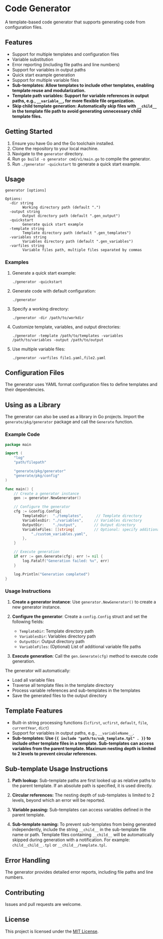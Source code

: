 # Code Generator

A template-based code generator that supports generating code from configuration files.

## Features

- Support for multiple templates and configuration files
- Variable substitution
- Error reporting (including file paths and line numbers)
- Support for variables in output paths
- Quick start example generation
- Support for multiple variable files
- **Sub-templates: Allow templates to include other templates, enabling template reuse and modularization.**
- **Template path variables: Support for variable references in output paths, e.g., `__variable__`, for more flexible file organization.**
- **Skip child template generation: Automatically skip files with `__child__` in the template file path to avoid generating unnecessary child template files.**

## Getting Started

1. Ensure you have Go and the Go toolchain installed.
2. Clone the repository to your local machine.
3. Navigate to the `generator` directory.
4. Run `go build -o generator cmd/v1/main.go` to compile the generator.
5. Run `./generator -quickstart` to generate a quick start example.

## Usage

```
generator [options]

Options:
  -dir string
        Working directory path (default ".")
  -output string
        Output directory path (default ".gen_output")
  -quickstart
        Generate quick start example
  -template string
        Template directory path (default ".gen_templates")
  -variables string
        Variables directory path (default ".gen_variables")
  -varfiles string
        Variable files path, multiple files separated by commas
```

### Examples

1. Generate a quick start example:

    ```
    ./generator -quickstart
    ```

2. Generate code with default configuration:

    ```
    ./generator
    ```

3. Specify a working directory:

    ```
    ./generator -dir /path/to/workdir
    ```

4. Customize template, variables, and output directories:

    ```
    ./generator -template /path/to/templates -variables /path/to/variables -output /path/to/output
    ```

5. Use multiple variable files:

    ```
    ./generator -varfiles file1.yaml,file2.yaml
    ```

## Configuration Files

The generator uses YAML format configuration files to define templates and their dependencies.

## Using as a Library

The generator can also be used as a library in Go projects. Import the `generate/pkg/generator` package and call the `Generate` function.

### Example Code

```go
package main

import (
	"log"
	"path/filepath"

	"generate/pkg/generator"
	"generate/pkg/config"
)

func main() {
	// Create a generator instance
	gen := generator.NewGenerator()

	// Configure the generator
	cfg := &config.Config{
		TemplateDir:  "./templates",      // Template directory
		VariablesDir: "./variables",     // Variables directory
		OutputDir:    "./output",        // Output directory
		VariableFiles: []string{         // Optional: specify additional variable files
			"./custom_variables.yaml",
		},
	}

	// Execute generation
	if err := gen.Generate(cfg); err != nil {
		log.Fatalf("Generation failed: %v", err)
	}

	log.Println("Generation completed")
}
```

### Usage Instructions

1. **Create a generator instance**: Use `generator.NewGenerator()` to create a new generator instance.

2. **Configure the generator**: Create a `config.Config` struct and set the following fields:
   - `TemplateDir`: Template directory path
   - `VariablesDir`: Variables directory path
   - `OutputDir`: Output directory path
   - `VariableFiles`: (Optional) List of additional variable file paths

3. **Execute generation**: Call the `gen.Generate(cfg)` method to execute code generation.

The generator will automatically:
- Load all variable files
- Traverse all template files in the template directory
- Process variable references and sub-templates in the templates
- Save the generated files to the output directory

## Template Features

- Built-in string processing functions (`lcfirst`, `ucfirst`, `default`, `file`, `currentYear`, `dict`)
- Support for variables in output paths, e.g., `__variableName__`.
- **Sub-templates: Use `{{ include "path/to/sub_template.tpl" . }}` to include other template files in a template. Sub-templates can access variables from the parent template. Maximum nesting depth is limited to 2 levels to prevent circular references.**

## Sub-template Usage Instructions

1. **Path lookup:** Sub-template paths are first looked up as relative paths to the parent template. If an absolute path is specified, it is used directly.

2. **Circular references:** The nesting depth of sub-templates is limited to 2 levels, beyond which an error will be reported.

3. **Variable passing:** Sub-templates can access variables defined in the parent template.

4. **Sub-template naming:** To prevent sub-templates from being generated independently, include the string `__child__` in the sub-template file name or path. Template files containing `__child__` will be automatically skipped during generation with a notification. For example: `child__child__.tpl` or `__child__/template.tpl`.

## Error Handling

The generator provides detailed error reports, including file paths and line numbers.

## Contributing

Issues and pull requests are welcome.

## License

This project is licensed under the [MIT License](LICENSE).
